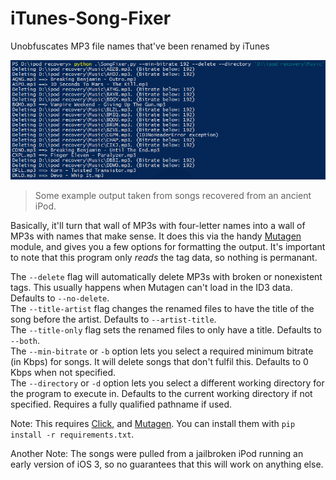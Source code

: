 # iTunes-Song-Fixer
Unobfuscates MP3 file names that've been renamed by iTunes

![Example output](https://raw.githubusercontent.com/naschorr/iTunes-Song-Fixer/master/images/example_output.png)

> Some example output taken from songs recovered from an ancient iPod.


Basically, it'll turn that wall of MP3s with four-letter names into a wall of MP3s with names that make sense. It does this via the handy [Mutagen](https://mutagen.readthedocs.io/en/latest/#) module, and gives you a few options for formatting the output. It's important to note that this program only *reads* the tag data, so nothing is permanant.

The `--delete` flag will automatically delete MP3s with broken or nonexistent tags. This usually happens when Mutagen can't load in the ID3 data. Defaults to `--no-delete`.<br />
The `--title-artist` flag changes the renamed files to have the title of the song before the artist. Defaults to `--artist-title`. <br />
The `--title-only` flag sets the renamed files to only have a title. Defaults to `--both`. <br />
The `--min-bitrate` or `-b` option lets you select a required minimum bitrate (in Kbps) for songs. It will delete songs that don't fulfil this. Defaults to 0 Kbps when not specified. <br />
The `--directory` or `-d` option lets you select a different working directory for the program to execute in. Defaults to the current working directory if not specified. Requires a fully qualified pathname if used.
  
Note: This requires [Click](http://click.pocoo.org/5/), and [Mutagen](https://mutagen.readthedocs.io/en/latest/#). You can install them with `pip install -r requirements.txt`.

Another Note: The songs were pulled from a jailbroken iPod running an early version of iOS 3, so no guarantees that this will work on anything else.
